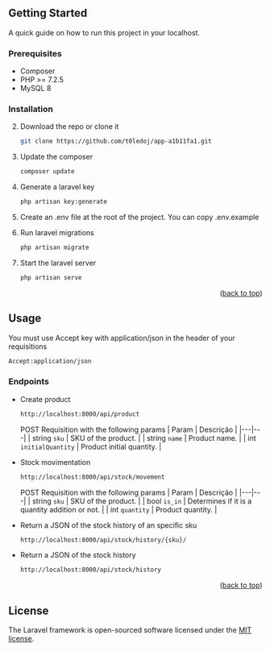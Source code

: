 ## Getting Started

A quick guide on how to run this project in your localhost.

### Prerequisites
* Composer
* PHP >= 7.2.5
* MySQL 8

### Installation

2. Download the repo or clone it
   ```sh
   git clone https://github.com/t0ledoj/app-a1b11fa1.git
   ```
3. Update the composer
   ```sh
   composer update
   ```
4. Generate a laravel key
   ```sh
   php artisan key:generate
   ```
5. Create an .env file at the root of the project. You can copy .env.example

6. Run laravel migrations
   ```sh
   php artisan migrate
   ```
7. Start the laravel server
   ```sh
   php artisan serve
   ```
<p align="right">(<a href="#top">back to top</a>)</p>



## Usage

You must use Accept key with application/json in the header of your requisitions
   ```sh
   Accept:application/json
   ```

### Endpoints

* Create product
   ```sh
   http://localhost:8000/api/product
   ```
   POST Requisition with the following params
   | Param | Descrição |
   |---|---|
   | string `sku` | SKU of the product. |
   | string `name` | Product name. |
   | int `initialQuantity` | Product initial quantity. |


* Stock movimentation
   ```sh
   http://localhost:8000/api/stock/movement
   ```
   POST Requisition with the following params
   | Param | Descrição |
   |---|---|
   | string `sku` | SKU of the product. |
   | bool `is_in` | Determines if it is a quantity addition or not. |
   | int `quantity` | Product quantity. |


* Return a JSON of the stock history of an specific sku
   ```sh
   http://localhost:8000/api/stock/history/{sku}/
   ```


* Return a JSON of the stock history
   ```sh
   http://localhost:8000/api/stock/history
   ```

<p align="right">(<a href="#top">back to top</a>)</p>


## License

The Laravel framework is open-sourced software licensed under the [MIT license](https://opensource.org/licenses/MIT).

